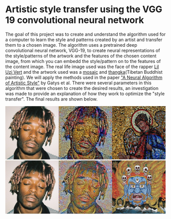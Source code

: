 # Artistic style transfer using the VGG 19 convolutional neural network

The goal of this project was to create and understand the algorithm used for a computer to learn the style and patterns created by an artist and transfer them to a chosen image. The algorithm uses a pretrained deep convolutional neural network, VGG-19, to create neural representations of the style/patterns of the artwork and the features of the chosen content image, from which you can embedd the style/pattern on to the features of the content image. The real life image used was the face of the rapper [Lil Uzi Vert](https://en.wikipedia.org/wiki/Lil_Uzi_Vert) and the artwork used was a [mosaic](https://en.wikipedia.org/wiki/Mosaic) and [thangka](https://en.wikipedia.org/wiki/Thangka)(Tibetan Buddhist painting). We will apply the methods used in the paper ["A Neural Algorithm of Artistic Style"](https://arxiv.org/pdf/1508.06576.pdf) by Gatys et al. There were several parameters in this algorithm that were chosen to create the desired results, an investigation was made to provide an explanation of how they work to optimize the "style transfer". The final results are shown below.

![](images/mosaicresults.jpg)
![](images/thangkaresults.jpg)